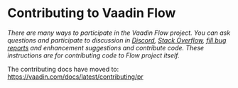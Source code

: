 # Contributing to Vaadin Flow

*There are many ways to participate in the Vaadin Flow project. You can ask questions and participate to discussion in [Discord](https://discord.com/channels/732335336448852018/1009201939092865084), [Stack Overflow](https://stackoverflow.com/questions/tagged/vaadin), [fill bug reports](https://github.com/vaadin/flow/issues) and enhancement suggestions and contribute code. These instructions are for contributing code to Flow project itself.*

The contributing docs have moved to: https://vaadin.com/docs/latest/contributing/pr
